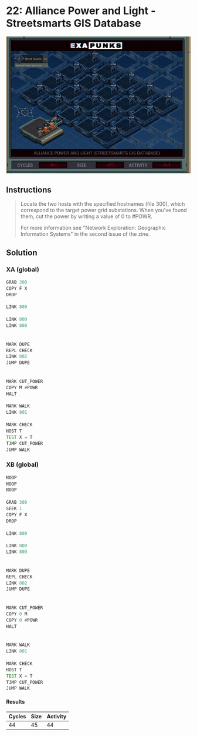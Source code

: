 # 22: Alliance Power and Light - Streetsmarts GIS Database

<div align="center"><img src="EXAPUNKS - Alliance Power and Light (44, 45, 44, 2022-12-05-19-35-09).gif" /></div>

## Instructions
> Locate the two hosts with the specified hostnames (file 300), which correspond to the target power grid substations. When you've found them, cut the power by writing a value of 0 to #POWR.
> 
> For more information see "Network Exploration: Geographic Information Systems" in the second issue of the zine.

## Solution

### XA (global)
```asm
GRAB 300
COPY F X
DROP

LINK 800

LINK 800
LINK 800


MARK DUPE
REPL CHECK
LINK 802
JUMP DUPE


MARK CUT_POWER
COPY M #POWR
HALT

MARK WALK
LINK 801

MARK CHECK
HOST T
TEST X = T
TJMP CUT_POWER
JUMP WALK
```

### XB (global)
```asm
NOOP
NOOP
NOOP

GRAB 300
SEEK 1
COPY F X
DROP

LINK 800

LINK 800
LINK 800


MARK DUPE
REPL CHECK
LINK 802
JUMP DUPE


MARK CUT_POWER
COPY 0 M
COPY 0 #POWR
HALT


MARK WALK
LINK 801

MARK CHECK
HOST T
TEST X = T
TJMP CUT_POWER
JUMP WALK
```

#### Results
| Cycles | Size | Activity |
|--------|------|----------|
| 44     | 45   | 44       |
